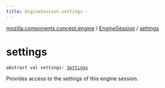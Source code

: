 ```yaml
---
title: EngineSession.settings - 
---
```


[mozilla.components.concept.engine](../index.html) / [EngineSession](index.html) / [settings](./settings.html)

# settings

`abstract val settings: `[`Settings`](../-settings/index.html)

Provides access to the settings of this engine session.

